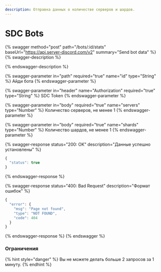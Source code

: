 ```yaml
---
description: Отправка данных о количестве серверов и шардов.
---
```


# SDC Bots

{% swagger method="post" path="/bots/:id/stats" baseUrl="https://api.server-discord.com/v2" summary="Send bot data" %}
{% swagger-description %}

{% endswagger-description %}

{% swagger-parameter in="path" required="true" name="id" type="String" %}
Айди бота
{% endswagger-parameter %}

{% swagger-parameter in="header" name="Authorization" required="true" type="String" %}
SDC Token
{% endswagger-parameter %}

{% swagger-parameter in="body" required="true" name="servers" type="Number" %}
Количество серверов, не менее 1
{% endswagger-parameter %}

{% swagger-parameter in="body" required="true" name="shards" type="Number" %}
Количество шардов, не менее 1
{% endswagger-parameter %}

{% swagger-response status="200: OK" description="Данные успешно установлены" %}
```javascript
{
  "status": true
}
```
{% endswagger-response %}

{% swagger-response status="400: Bad Request" description="Формат ошибок" %}
```javascript
{
  "error": {
    "msg": "Page not found",
    "type": "NOT FOUND",
    "code": 404
  }
}
```
{% endswagger-response %}
{% endswagger %}

### Ограничения

{% hint style="danger" %}
Вы не можете делать больше 2 запросов за 1 минуту.
{% endhint %}
